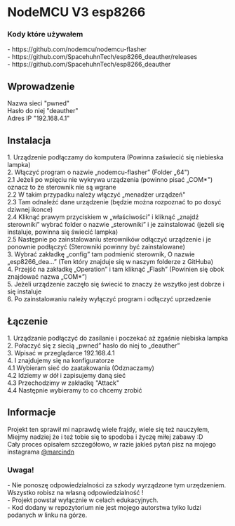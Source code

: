 <h1>NodeMCU V3 esp8266</h1>
<h3>Kody które używałem</h3>
- https://github.com/nodemcu/nodemcu-flasher
<div></div>
- https://github.com/SpacehuhnTech/esp8266_deauther/releases
<div></div>
- https://github.com/SpacehuhnTech/esp8266_deauther
<h2>Wprowadzenie</h2>
Nazwa sieci "pwned"
<div></div>
Hasło do niej "deauther"
<div></div>
Adres IP "192.168.4.1"
<h2>Instalacja</h2>
1. Urządzenie podłączamy do komputera (Powinna zaświecić się niebieska lampka)
<div></div>
2. Włączyć program o nazwie „nodemcu-flasher” (Folder „64")
<div></div>
2.1 Jeżeli po wpięciu nie wykrywa urządzenia (powinno pisać „COM*") oznacz to że sterownik nie są wgrane
<div></div>
2.2 W takim przypadku należy włączyć „menadżer urządzeń"
<div></div>
2.3 Tam odnaleźć dane urządzenie (będzie można rozpoznać to po dosyć dziwnej ikonce)
<div></div>
2.4 Kliknąć prawym przyciskiem w „właściwości” i kliknąć „znajdź sterowniki” wybrać folder o nazwie „sterowniki” i je zainstalować (jeżeli się instaluje, powinna się świecić lampka)
<div></div>
2.5 Następnie po zainstalowaniu sterowników odłączyć urządzenie i je ponownie podłączyć (Sterowniki powinny być zainstalowane)
<div></div>
3. Wybrać zakładkę „config” tam podmienić sterownik, O nazwie „esp8266_dea…” (Ten który znajduje się w naszym folderze z GitHuba)
<div></div>
4. Przejść na zakładkę „Operation” i tam kliknąć „Flash” (Powinien się obok znajdować nazwa „COM*”)
<div></div>
5. Jeżeli urządzenie zaczęło się świecić to znaczy że wszytko jest dobrze i się instaluje
<div></div>
6. Po zainstalowaniu należy wyłączyć program i odłączyć uprzedzenie
<h2>Łączenie</h2>
1. Urządzanie podłączyć do zasilanie i poczekać aż zgaśnie niebiska lampka
<div></div>
2. Połaczyć się z siecią „pwned” hasło do niej to „deauther”
<div></div>
3. Wpisać w przeglądarce 192.168.4.1
<div></div>
4. I znajdujemy się na konfiguratorze
<div></div>
4.1 Wybieram sieć do zaatakowania (Odznaczamy)
<div></div>
4.2 Idziemy w dół i zapisujemy daną sieć
<div></div>
4.3 Przechodzimy w zakładkę "Attack"
<div></div>
4.4 Następnie wybieramy to co chcemy zrobić
<h2>Informacje</h2>
Projekt ten sprawił mi naprawdę wiele frajdy, wiele się też nauczyłem, Miejmy nadziej że i też tobie się to spodoba i życzę miłej zabawy :D
<div></div>
Cały proces opisałem szczegółowo, w razie jakieś pytań pisz na mojego instagrama <a href= "https://www.instagram.com/marcindn/" target="#">@marcindn</a>
<div></div>
<h3>Uwaga!</h3>
<div></div>
- Nie ponoszę odpowiedzialności za szkody wyrządzone tym urzędzeniem. Wszystko robisz na własną odpowiedzialność !
<div></div>
- Projekt powstał wyłącznie w celach edukacyjnych.
<div></div>
- Kod dodany w repozytorium nie jest mojego autorstwa tylko ludzi podanych w linku na górze.
